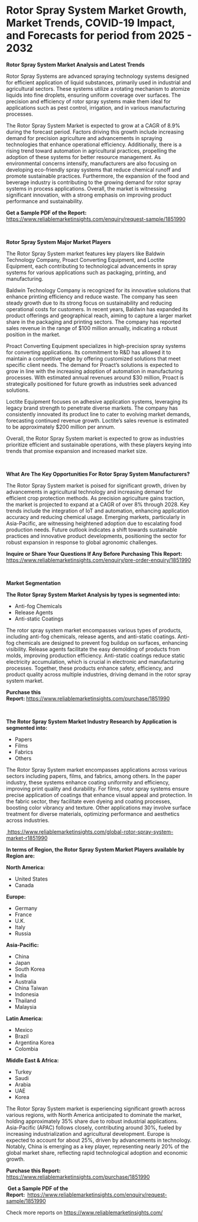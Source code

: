 <p><h1>Rotor Spray System Market Growth, Market Trends, COVID-19 Impact, and Forecasts for period from 2025 - 2032</h1></p><p><strong>Rotor Spray System Market Analysis and Latest Trends</strong></p>
<p><p>Rotor Spray Systems are advanced spraying technology systems designed for efficient application of liquid substances, primarily used in industrial and agricultural sectors. These systems utilize a rotating mechanism to atomize liquids into fine droplets, ensuring uniform coverage over surfaces. The precision and efficiency of rotor spray systems make them ideal for applications such as pest control, irrigation, and in various manufacturing processes. </p><p>The Rotor Spray System Market is expected to grow at a CAGR of 8.9% during the forecast period. Factors driving this growth include increasing demand for precision agriculture and advancements in spraying technologies that enhance operational efficiency. Additionally, there is a rising trend toward automation in agricultural practices, propelling the adoption of these systems for better resource management. As environmental concerns intensify, manufacturers are also focusing on developing eco-friendly spray systems that reduce chemical runoff and promote sustainable practices. Furthermore, the expansion of the food and beverage industry is contributing to the growing demand for rotor spray systems in process applications. Overall, the market is witnessing significant innovation, with a strong emphasis on improving product performance and sustainability.</p></p>
<p><strong>Get a Sample PDF of the Report:&nbsp;</strong> <a href="https://www.reliablemarketinsights.com/enquiry/request-sample/1851990?utm_campaign=3583&utm_medium=2&utm_source=Github&utm_content=ia&utm_term=26032025&utm_id=rotor-spray-system">https://www.reliablemarketinsights.com/enquiry/request-sample/1851990</a></p>
<p>&nbsp;</p>
<p><strong>Rotor Spray System Major Market Players</strong></p>
<p><p>The Rotor Spray System market features key players like Baldwin Technology Company, Proact Converting Equipment, and Loctite Equipment, each contributing to technological advancements in spray systems for various applications such as packaging, printing, and manufacturing.</p><p>Baldwin Technology Company is recognized for its innovative solutions that enhance printing efficiency and reduce waste. The company has seen steady growth due to its strong focus on sustainability and reducing operational costs for customers. In recent years, Baldwin has expanded its product offerings and geographical reach, aiming to capture a larger market share in the packaging and printing sectors. The company has reported sales revenue in the range of $100 million annually, indicating a robust position in the market.</p><p>Proact Converting Equipment specializes in high-precision spray systems for converting applications. Its commitment to R&D has allowed it to maintain a competitive edge by offering customized solutions that meet specific client needs. The demand for Proact’s solutions is expected to grow in line with the increasing adoption of automation in manufacturing processes. With estimated annual revenues around $30 million, Proact is strategically positioned for future growth as industries seek advanced solutions.</p><p>Loctite Equipment focuses on adhesive application systems, leveraging its legacy brand strength to penetrate diverse markets. The company has consistently innovated its product line to cater to evolving market demands, forecasting continued revenue growth. Loctite’s sales revenue is estimated to be approximately $200 million per annum.</p><p>Overall, the Rotor Spray System market is expected to grow as industries prioritize efficient and sustainable operations, with these players keying into trends that promise expansion and increased market size.</p></p>
<p>&nbsp;</p>
<p><strong>What Are The Key Opportunities For Rotor Spray System Manufacturers?</strong></p>
<p><p>The Rotor Spray System market is poised for significant growth, driven by advancements in agricultural technology and increasing demand for efficient crop protection methods. As precision agriculture gains traction, the market is projected to expand at a CAGR of over 8% through 2028. Key trends include the integration of IoT and automation, enhancing application accuracy and reducing chemical usage. Emerging markets, particularly in Asia-Pacific, are witnessing heightened adoption due to escalating food production needs. Future outlook indicates a shift towards sustainable practices and innovative product developments, positioning the sector for robust expansion in response to global agronomic challenges.</p></p>
<p><strong>Inquire or Share Your Questions If Any Before Purchasing This Report:</strong> <a href="https://www.reliablemarketinsights.com/enquiry/pre-order-enquiry/1851990?utm_campaign=3583&utm_medium=2&utm_source=Github&utm_content=ia&utm_term=26032025&utm_id=rotor-spray-system">https://www.reliablemarketinsights.com/enquiry/pre-order-enquiry/1851990</a></p>
<p>&nbsp;</p>
<p><strong>Market Segmentation</strong></p>
<p><strong>The Rotor Spray System Market Analysis by types is segmented into:</strong></p>
<p><ul><li>Anti-fog Chemicals</li><li>Release Agents</li><li>Anti-static Coatings</li></ul></p>
<p><p>The rotor spray system market encompasses various types of products, including anti-fog chemicals, release agents, and anti-static coatings. Anti-fog chemicals are designed to prevent fog buildup on surfaces, enhancing visibility. Release agents facilitate the easy demolding of products from molds, improving production efficiency. Anti-static coatings reduce static electricity accumulation, which is crucial in electronic and manufacturing processes. Together, these products enhance safety, efficiency, and product quality across multiple industries, driving demand in the rotor spray system market.</p></p>
<p><strong>Purchase this Report:&nbsp;</strong><a href="https://www.reliablemarketinsights.com/purchase/1851990?utm_campaign=3583&utm_medium=2&utm_source=Github&utm_content=ia&utm_term=26032025&utm_id=rotor-spray-system">https://www.reliablemarketinsights.com/purchase/1851990</a></p>
<p>&nbsp;</p>
<p><strong>The Rotor Spray System Market Industry Research by Application is segmented into:</strong></p>
<p><ul><li>Papers</li><li>Films</li><li>Fabrics</li><li>Others</li></ul></p>
<p><p>The Rotor Spray System market encompasses applications across various sectors including papers, films, and fabrics, among others. In the paper industry, these systems enhance coating uniformity and efficiency, improving print quality and durability. For films, rotor spray systems ensure precise application of coatings that enhance visual appeal and protection. In the fabric sector, they facilitate even dyeing and coating processes, boosting color vibrancy and texture. Other applications may involve surface treatment for diverse materials, optimizing performance and aesthetics across industries.</p></p>
<p><a href="https://www.reliablemarketinsights.com/global-rotor-spray-system-market-r1851990?utm_campaign=3583&utm_medium=2&utm_source=Github&utm_content=ia&utm_term=26032025&utm_id=rotor-spray-system">&nbsp;https://www.reliablemarketinsights.com/global-rotor-spray-system-market-r1851990</a></p>
<p><strong>In terms of Region, the Rotor Spray System Market Players available by Region are:</strong></p>
<p>
    <p> <strong> North America: </strong>
        <ul>
            <li>United States</li>
            <li>Canada</li>
        </ul>
        </p> 
    <p> <strong> Europe: </strong>
        <ul>
            <li>Germany</li>
            <li>France</li>
            <li>U.K.</li>
            <li>Italy</li>
            <li>Russia</li>
        </ul>
        </p> 
    <p> <strong> Asia-Pacific: </strong>
        <ul>
            <li>China</li>
            <li>Japan</li>
            <li>South Korea</li>
            <li>India</li>
            <li>Australia</li>
            <li>China Taiwan</li>
            <li>Indonesia</li>
            <li>Thailand</li>
            <li>Malaysia</li>
        </ul>
        </p> 
    <p> <strong> Latin America: </strong>
        <ul>
            <li>Mexico</li>
            <li>Brazil</li>
            <li>Argentina Korea</li>
            <li>Colombia</li>
        </ul>
        </p> 
    <p> <strong> Middle East & Africa: </strong>
        <ul>
            <li>Turkey</li>
            <li>Saudi</li>
            <li>Arabia</li>
            <li>UAE</li>
            <li>Korea</li>
        </ul>
    </p>
    </p>
<p><p>The Rotor Spray System market is experiencing significant growth across various regions, with North America anticipated to dominate the market, holding approximately 35% share due to robust industrial applications. Asia-Pacific (APAC) follows closely, contributing around 30%, fueled by increasing industrialization and agricultural development. Europe is expected to account for about 25%, driven by advancements in technology. Notably, China is emerging as a key player, representing nearly 20% of the global market share, reflecting rapid technological adoption and economic growth.</p></p>
<p><strong>Purchase this Report: </strong><a href="https://www.reliablemarketinsights.com/purchase/1851990?utm_campaign=3583&utm_medium=2&utm_source=Github&utm_content=ia&utm_term=26032025&utm_id=rotor-spray-system">https://www.reliablemarketinsights.com/purchase/1851990</a></p>
<p>&nbsp;<strong>Get a Sample PDF of the Report:&nbsp;&nbsp;</strong><a href="https://www.reliablemarketinsights.com/enquiry/request-sample/1851990?utm_campaign=3583&utm_medium=2&utm_source=Github&utm_content=ia&utm_term=26032025&utm_id=rotor-spray-system">https://www.reliablemarketinsights.com/enquiry/request-sample/1851990</a></p>
<p><strong></strong></p>
<p>Check more reports on <a href="https://www.reliablemarketinsights.com/?utm_campaign=3583&utm_medium=2&utm_source=Github&utm_content=ia&utm_term=26032025&utm_id=rotor-spray-system">https://www.reliablemarketinsights.com/</a></p>